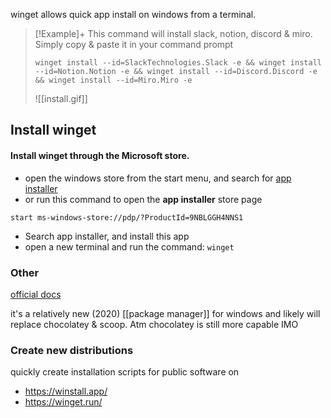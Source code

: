 winget allows quick app install on windows from a terminal.

> [!Example]+
> This command will install slack, notion, discord & miro.
> Simply copy & paste it in your command prompt
> 
> ```batch
> winget install --id=SlackTechnologies.Slack -e && winget install --id=Notion.Notion -e && winget install --id=Discord.Discord -e && winget install --id=Miro.Miro -e
> ```
> ![[install.gif]]

## Install winget

#### Install winget through the Microsoft store.

- open the windows store from the start menu, and search for [app installer](ms-windows-store://pdp/?ProductId=9NBLGGH4NNS1)
- or run this command to open the **app installer** store page
```batch
start ms-windows-store://pdp/?ProductId=9NBLGGH4NNS1
```

- Search app installer, and install this app
- open a new terminal and run the command: `winget`

### Other
[official docs](https://learn.microsoft.com/en-us/windows/package-manager/winget/)

it's a relatively new (2020) [[package manager]] for windows and likely will replace chocolatey & scoop. Atm chocolatey is still more capable IMO

### Create new distributions
quickly create installation scripts for public software on
-   https://winstall.app/
-   https://winget.run/